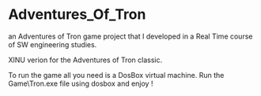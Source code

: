 # Adventures_Of_Tron
an Adventures of Tron game project that I developed in a Real Time course of SW engineering studies.

XINU verion for the Adventures of Tron classic.

To run the game all you need is a DosBox virtual machine.
Run the Game\Tron.exe file using dosbox and enjoy !
